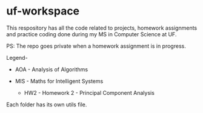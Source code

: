 # uf-workspace

This respository has all the code related to projects, homework assignments and practice coding done during my 
MS in Computer Science at UF.

PS: The repo goes private when a homework assignment is in progress.

Legend-
-   AOA - Analysis of Algorithms

-   MIS - Maths for Intelligent Systems
    *   HW2 - Homework 2 - Principal Component Analysis
    
Each folder has its own utils file.